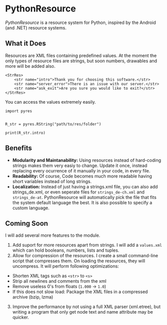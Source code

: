 PythonResource
==============
*PythonResource* is a resource system for Python, inspired by the Android (and .NET) resource systems.

What it Does
------------
Resources are XML files containing predefined values. At the moment the only types of resource files are strings, but soon numbers, drawables and more will be added also.

    <StrRes>
        <str name="intro">Thank you for choosing this software.</str>
        <str name="server_error">There is an issue with our server.</str>
        <str name="ask_exit">Are you sure you would like to exit?</str>
    </StrRes>

You can access the values extremely easily.

    import pyres
    
    
    R_str = pyres.RString("path/to/res/folder")    
    
    print(R_str.intro) 

Benefits
--------
- **Modularity and Maintanability:** Using resources instead of hard-coding strings makes them very easiy to change. Update it once, instead replacing every ocurrence of it manually in your code, in every file.
- **Readability:** Of course, Code becomes much more readable having short variables instead of long strings.
- **Localization:** Instead of just having a strings.xml file, you can also add strings_de.xml, or even seperate files for `strings_de-ch.xml` and `strings_de-at`. PythonResource will automatically pick the file that fits the system default language the best. It is also possible to specify a custom language.

Coming Soon
-----------
I will add several more features to the module.

1. Add suport for more resources apart from strings. I will add a `values.xml` which can hold booleans, numbers, lists and tuples.
2. Allow for compression of the resources. I create a small command-line script that compresses them. On loading the resources, they will uncompress.
It will perform following optimizations:
- Shorten XML tags such as `<str>` to `<s>`
- Strip all newlines and comments from the xml
- Remove useless 0's from floats (`1.000` &rarr; `1.0`)
- If this does not slow load: Package the XML files in a compressed archive (bzip, lzma)
3. Improve the performance by not using a full XML parser (xml.etree), but writing a program that only get node text and name attribute may be quicker.